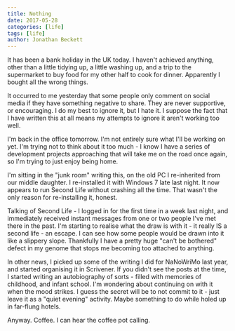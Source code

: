 ```yaml
---
title: Nothing
date: 2017-05-28
categories: [life]
tags: [life]
author: Jonathan Beckett
---
```


It has been a bank holiday in the UK today. I haven't achieved anything, other than a little tidying up, a little washing up, and a trip to the supermarket to buy food for my other half to cook for dinner. Apparently I bought all the wrong things.

It occurred to me yesterday that some people only comment on social media if they have something negative to share. They are never supportive, or encouraging. I do my best to ignore it, but I hate it. I suppose the fact that I have written this at all means my attempts to ignore it aren't working too well.

I'm back in the office tomorrow. I'm not entirely sure what I'll be working on yet. I'm trying not to think about it too much - I know I have a series of development projects approaching that will take me on the road once again, so I'm trying to just enjoy being home.

I'm sitting in the "junk room" writing this, on the old PC I re-inherited from our middle daughter. I re-installed it with Windows 7 late last night. It now appears to run Second Life without crashing all the time. That wasn't the only reason for re-installing it, honest.

Talking of Second Life - I logged in for the first time in a week last night, and immediately received instant messages from one or two people I've met there in the past. I'm starting to realise what the draw is with it - it really IS a second life - an escape. I can see how some people would be drawn into it like a slippery slope. Thankfully I have a pretty huge "can't be bothered" defect in my genome that stops me becoming too attached to anything.

In other news, I picked up some of the writing I did for NaNoWriMo last year, and started organising it in Scrivener. If you didn't see the posts at the time, I started writing an autobiography of sorts - filled with memories of childhood, and infant school. I'm wondering about continuing on with it when the mood strikes. I guess the secret will be to not commit to it - just leave it as a "quiet evening" activity. Maybe something to do while holed up in far-flung hotels.

Anyway. Coffee. I can hear the coffee pot calling.